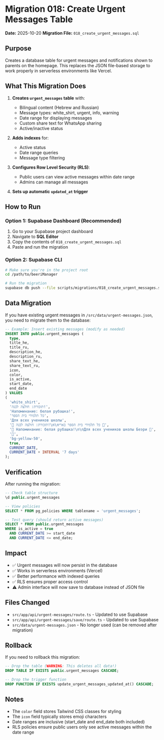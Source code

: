 # Migration 018: Create Urgent Messages Table

**Date:** 2025-10-20
**Migration File:** `018_create_urgent_messages.sql`

## Purpose

Creates a database table for urgent messages and notifications shown to parents on the homepage. This replaces the JSON file-based storage to work properly in serverless environments like Vercel.

## What This Migration Does

1. **Creates `urgent_messages` table** with:
   - Bilingual content (Hebrew and Russian)
   - Message types: white_shirt, urgent, info, warning
   - Date range for displaying messages
   - Custom share text for WhatsApp sharing
   - Active/inactive status

2. **Adds indexes** for:
   - Active status
   - Date range queries
   - Message type filtering

3. **Configures Row Level Security (RLS)**:
   - Public users can view active messages within date range
   - Admins can manage all messages

4. **Sets up automatic `updated_at` trigger**

## How to Run

### Option 1: Supabase Dashboard (Recommended)
1. Go to your Supabase project dashboard
2. Navigate to **SQL Editor**
3. Copy the contents of `018_create_urgent_messages.sql`
4. Paste and run the migration

### Option 2: Supabase CLI
```bash
# Make sure you're in the project root
cd /path/to/beeriManager

# Run the migration
supabase db push --file scripts/migrations/018_create_urgent_messages.sql
```

## Data Migration

If you have existing urgent messages in `/src/data/urgent-messages.json`, you need to migrate them to the database:

```sql
-- Example: Insert existing messages (modify as needed)
INSERT INTO public.urgent_messages (
  type,
  title_he,
  title_ru,
  description_he,
  description_ru,
  share_text_he,
  share_text_ru,
  icon,
  color,
  is_active,
  start_date,
  end_date
) VALUES
(
  'white_shirt',
  'תזכורת: חולצה לבנה!',
  'Напоминание: белая рубашка!',
  'כל תלמידי בית הספר',
  'Для всех учеников школы',
  '👕 תזכורת: חולצה לבנה!\n\nכל תלמידי בית הספר בארי 💙',
  '👕 Напоминание: белая рубашка!\n\nДля всех учеников школы Беэри 💙',
  '👕',
  'bg-yellow-50',
  true,
  CURRENT_DATE,
  CURRENT_DATE + INTERVAL '7 days'
);
```

## Verification

After running the migration:

```sql
-- Check table structure
\d public.urgent_messages

-- View policies
SELECT * FROM pg_policies WHERE tablename = 'urgent_messages';

-- Test query (should return active messages)
SELECT * FROM public.urgent_messages
WHERE is_active = true
  AND CURRENT_DATE >= start_date
  AND CURRENT_DATE <= end_date;
```

## Impact

- ✅ Urgent messages will now persist in the database
- ✅ Works in serverless environments (Vercel)
- ✅ Better performance with indexed queries
- ✅ RLS ensures proper access control
- ⚠️ Admin interface will now save to database instead of JSON file

## Files Changed

- `src/app/api/urgent-messages/route.ts` - Updated to use Supabase
- `src/app/api/urgent-messages/save/route.ts` - Updated to use Supabase
- `src/data/urgent-messages.json` - No longer used (can be removed after migration)

## Rollback

If you need to rollback this migration:

```sql
-- Drop the table (WARNING: This deletes all data!)
DROP TABLE IF EXISTS public.urgent_messages CASCADE;

-- Drop the trigger function
DROP FUNCTION IF EXISTS update_urgent_messages_updated_at() CASCADE;
```

## Notes

- The `color` field stores Tailwind CSS classes for styling
- The `icon` field typically stores emoji characters
- Date ranges are inclusive (start_date and end_date both included)
- RLS policies ensure public users only see active messages within the date range
